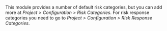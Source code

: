 This module provides a number of default risk categories, but you can
add more at *Project \> Configuration \> Risk Categories*. For risk
response categories you need to go to *Project \> Configuration \> Risk
Response Categories*.
